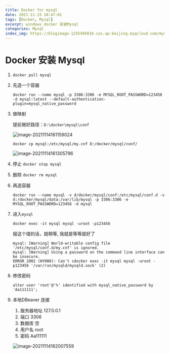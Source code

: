 ```yaml
---
title: Docker for mysql
date: 2021-11-15 10:47:01
tags: [Docker, Mysql]
excerpt: windows docker 安装Mysql
categories: Mysql
index_img: https://blogimage-1255495010.cos.ap-beijing.myqcloud.com/mysql.jpeg
---
```


# Docker 安装 Mysql

1. `docker pull mysql`

2. 先造一个容器

   `docker run --name mysql -p 3306:3306 -e MYSQL_ROOT_PASSWORD=123456 -d mysql:latest --default-authentication-plugin=mysql_native_password`

3. 做映射

   提前做好路径：`D:\docker\mysql\conf`

   ![image-20211114161159024](https://blogimage-1255495010.cos.ap-beijing.myqcloud.com/20211114161203.png)

   `docker cp mysql:/etc/mysql/my.cnf D:/docker/mysql/conf/`

   ![image-20211114161305796](https://blogimage-1255495010.cos.ap-beijing.myqcloud.com/20211114161307.png)

4. 停止 `docker stop mysql`

5. 删除 `docker rm mysql`

6. 再造容器

   `docker run --name mysql -v d/docker/mysql/conf:/etc/mysql/conf.d -v d:/docker/mysql/data:/var/lib/mysql -p 3306:3306 -e MYSQL_ROOT_PASSWORD=123456 -d mysql`

7. 进入`mysql`

   `docker exec -it mysql mysql -uroot -p123456`

   报这个错的话，就稍等, 我就是等等就好了

   ```
   mysql: [Warning] World-writable config file '/etc/mysql/conf.d/my.cnf' is ignored.
   mysql: [Warning] Using a password on the command line interface can be insecure.
   ERROR 2002 (HY000): Can't cdocker exec -it mysql mysql -uroot -p123456 '/var/run/mysqld/mysqld.sock' (2)
   ```

8. 修改密码

   `alter user 'root'@'%' identified with mysql_native_password by 'Aa111111';`

9. 本地DBeaver 连接

   1. 服务器地址 127.0.0.1
   2. 端口 3306
   3. 数据库 空
   4. 用户名 root
   5. 密码 Aa111111
   
   ![image-20211114162007559](https://blogimage-1255495010.cos.ap-beijing.myqcloud.com/20211114162009.png)
